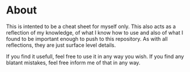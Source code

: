 # About
This is intented to be a cheat sheet for myself only.
This also acts as a reflection of my knowledge, of what I know how to use and also of what I found to be important enough to push to this repository.
As with all reflections, they are just surface level details.

If you find it usefull, feel free to use it in any way you wish.
If you find any blatant mistakes, feel free inform me of that in any way.